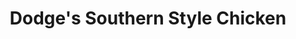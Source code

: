 ---
title: "Dodge's Southern Style Chicken"
url: /north-myrtle-beach/dodges-southern-style-chicken/
shop: convenience
---